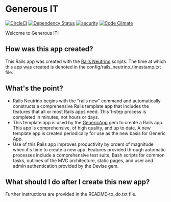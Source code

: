 # Generous IT

[![CircleCI](https://circleci.com/gh/jhsu802701/generous-it.svg?style=svg)](https://circleci.com/gh/jhsu802701/generous-it)
[![Dependency Status](https://gemnasium.com/badges/github.com/jhsu802701/generous-it.svg)](https://gemnasium.com/github.com/jhsu802701/generous-it)
[![security](https://hakiri.io/github/jhsu802701/generous-it/master.svg)](https://hakiri.io/github/jhsu802701/generous-it/master)
[![Code Climate](https://codeclimate.com/github/jhsu802701/generous-it/badges/gpa.svg)](https://codeclimate.com/github/jhsu802701/generous-it)

Welcome to Generous IT!

## How was this app created?
This Rails app was created with the 
[Rails Neutrino](https://github.com/jhsu802701/rails_neutrino_5) scripts.  The time at which this app was created is denoted in the config/rails_neutrino_timestamp.txt file.

## What's the point?
* Rails Neutrino begins with the "rails new" command and automatically constructs a comprehensive Rails template app that includes the features that all or most Rails apps need.  This 1-step process is completed in minutes, not hours or days.
* This template app is used by the [GenericApp](https://github.com/jhsu802701/generic_app) gem to create a Rails app.  This app is comprehensive, of high quality, and up to date.  A new template app is created periodically for use as the new basis for Generic App.
* Use of this Rails app improves productivity by orders of magnitude when it's time to create a new app.  Features provided through automatic processes include a comprehensive test suite, Bash scripts for common tasks, outlines of the MVC architecture, static pages, and user and admin authentication provided by the Devise gem.

## What should I do after I create this new app?
Further instructions are provided in the README-to_do.txt file.
